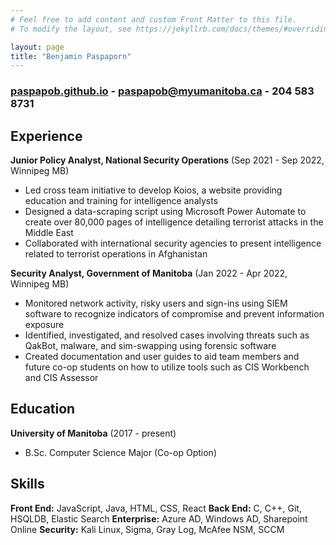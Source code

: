 ```yaml
---
# Feel free to add content and custom Front Matter to this file.
# To modify the layout, see https://jekyllrb.com/docs/themes/#overriding-theme-defaults

layout: page
title: "Benjamin Paspaporn"
---
```

### [paspapob.github.io](http://paspapob.github.io)  -  paspapob@myumanitoba.ca - 204 583 8731

Experience
---------
**Junior Policy Analyst, National Security Operations** (Sep 2021 - Sep 2022, Winnipeg MB)

- Led cross team initiative to develop Koios, a website providing education and training for intelligence analysts
- Designed a data-scraping script using Microsoft Power Automate to create over 80,000 pages of intelligence detailing terrorist attacks in the Middle East
- Collaborated with international security agencies to present intelligence related to terrorist operations in Afghanistan


**Security Analyst, Government of Manitoba** (Jan 2022 - Apr 2022, Winnipeg MB)

- Monitored network activity, risky users and sign-ins using SIEM software to recognize indicators of compromise and prevent information exposure
- Identified, investigated, and resolved cases involving threats such as QakBot, malware, and sim-swapping using forensic software
- Created documentation and user guides to aid team members and future co-op students on how to utilize tools such as CIS Workbench and CIS Assessor

Education
---------
**University of Manitoba** (2017 - present)

- B.Sc. Computer Science Major (Co-op Option)


Skills
------
**Front End:** JavaScript, Java, HTML, CSS, React
**Back End:** C, C++, Git, HSQLDB, Elastic Search
**Enterprise:** Azure AD, Windows AD, Sharepoint Online
**Security:** Kali Linux, Sigma, Gray Log, McAfee NSM, SCCM
